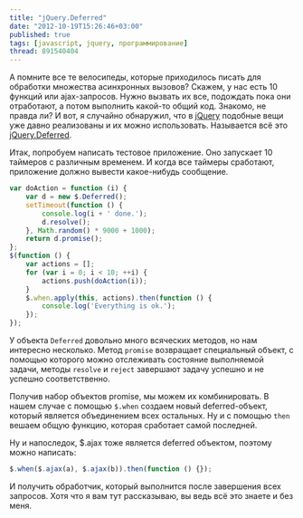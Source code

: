 ```yaml
---
title: "jQuery.Deferred"
date: "2012-10-19T15:26:46+03:00"
published: true
tags: [javascript, jquery, программирование]
thread: 891540404
---
```


А помните все те велосипеды, которые приходилось писать для обработки множества асинхронных вызовов? Скажем, у нас есть
10 функций или ajax-запросов. Нужно вызвать их все, подождать пока они отработают, а потом выполнить какой-то общий код.
Знакомо, не правда ли? И вот, я случайно обнаружил, что в [jQuery](http://jquery.com/) подобные вещи уже давно
реализованы и их можно использовать. Называется всё это
[jQuery.Deferred](http://api.jquery.com/category/deferred-object/).

Итак, попробуем написать тестовое приложение. Оно запускает 10 таймеров с различным временем. И когда все таймеры
сработают, приложение должно вывести какое-нибудь сообщение.

~~~~~javascript
var doAction = function (i) {
    var d = new $.Deferred();
    setTimeout(function () {
        console.log(i + ' done.');
        d.resolve();
    }, Math.random() * 9000 + 1000);
    return d.promise();
};
$(function () {
    var actions = [];
    for (var i = 0; i < 10; ++i) {
        actions.push(doAction(i));
    }
    $.when.apply(this, actions).then(function () {
        console.log('Everything is ok.');
    });
});
~~~~~

У объекта `Deferred` довольно много всяческих методов, но нам интересно несколько. Метод `promise` возвращает
специальный объект, с помощью которого можно отслеживать состояние выполняемой задачи, методы `resolve` и `reject`
завершают задачу успешно и не успешно соответственно.

Получив набор объектов promise, мы можем их комбинировать. В нашем случае с помощью `$.when` создаем новый
deferred-объект, который является объединением всех остальных. Ну и с помощью `then` вешаем общую функцию, которая
сработает самой последней.

Ну и напоследок, $.ajax тоже является deferred объектом, поэтому можно написать:

~~~~~javascript
$.when($.ajax(a), $.ajax(b)).then(function () {});
~~~~~

И получить обработчик, который выполнится после завершения всех запросов. Хотя что я вам тут рассказываю, вы ведь всё
это знаете и без меня.
